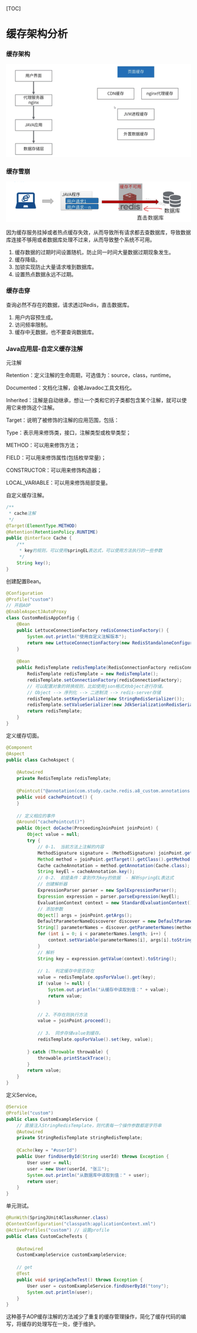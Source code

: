 [TOC]

# 缓存架构分析

### 缓存架构

![image-20190728162217187](assets/image-20190728162217187.png)

### 缓存雪崩

![image-20190728162331731](assets/image-20190728162331731.png)

因为缓存服务挂掉或者热点缓存失效，从而导致所有请求都去查数据库，导致数据库连接不够用或者数据库处理不过来，从而导致整个系统不可用。

1. 缓存数据的过期时间设置随机，防止同一时间大量数据过期现象发生。
2. 缓存降级。
3. 加锁实现防止大量请求堆到数据库。
4. 设置热点数据永远不过期。

### 缓存击穿

查询必然不存在的数据，请求透过Redis，直击数据库。

1. 用户内容预生成。
2. 访问频率限制。
3. 缓存中无数据，也不要查询数据库。

### Java应用层-自定义缓存注解

元注解

Retention：定义注解的生命周期，可选值为：source，class，runtime。

Documented：文档化注解，会被Javadoc工具文档化。

Inherited：注解是自动继承，想让一个类和它的子类都包含某个注解，就可以使用它来修饰这个注解。

Target：说明了被修饰的注解的应用范围，包括：

Type：表示用来修饰类，接口，注解类型或枚举类型；

METHOD：可以用来修饰方法；

FIELD：可以用来修饰属性(包括枚举常量)；

CONSTRUCTOR：可以用来修饰构造器；

LOCAL_VARIABLE：可以用来修饰局部变量。

自定义缓存注解。

```java
/**
 * cache注解
 */
@Target(ElementType.METHOD)
@Retention(RetentionPolicy.RUNTIME)
public @interface Cache {
    /**
     * key的规则，可以使用springEL表达式，可以使用方法执行的一些参数
     */
    String key();
}
```

创建配置Bean。

```java
@Configuration
@Profile("custom")
// 开启AOP
@EnableAspectJAutoProxy
class CustomRedisAppConfig {
    @Bean
    public LettuceConnectionFactory redisConnectionFactory() {
        System.out.println("使用自定义注解版本");
        return new LettuceConnectionFactory(new RedisStandaloneConfiguration("127.0.0.1", 6379));
    }

    @Bean
    public RedisTemplate redisTemplate(RedisConnectionFactory redisConnectionFactory) {
        RedisTemplate redisTemplate = new RedisTemplate();
        redisTemplate.setConnectionFactory(redisConnectionFactory);
        // 可以配置对象的转换规则，比如使用json格式对object进行存储。
        // Object --> 序列化 --> 二进制流 --> redis-server存储
        redisTemplate.setKeySerializer(new StringRedisSerializer());
        redisTemplate.setValueSerializer(new JdkSerializationRedisSerializer());
        return redisTemplate;
    }
}
```

定义缓存切面。

```java
@Component
@Aspect
public class CacheAspect {

    @Autowired
    private RedisTemplate redisTemplate;

    @Pointcut("@annotation(com.study.cache.redis.a8_custom.annotations.Cache)")
    public void cachePointcut() {
    }

    // 定义相应的事件
    @Around("cachePointcut()")
    public Object doCache(ProceedingJoinPoint joinPoint) {
        Object value = null;
        try {
            // 0-1、 当前方法上注解的内容
            MethodSignature signature = (MethodSignature) joinPoint.getSignature();
            Method method = joinPoint.getTarget().getClass().getMethod(signature.getName(), signature.getMethod().getParameterTypes());
            Cache cacheAnnotation = method.getAnnotation(Cache.class);
            String keyEl = cacheAnnotation.key();
            // 0-2、 前提条件：拿到作为key的依据  - 解析springEL表达式
            // 创建解析器
            ExpressionParser parser = new SpelExpressionParser();
            Expression expression = parser.parseExpression(keyEl);
            EvaluationContext context = new StandardEvaluationContext(); // 参数
            // 添加参数
            Object[] args = joinPoint.getArgs();
            DefaultParameterNameDiscoverer discover = new DefaultParameterNameDiscoverer();
            String[] parameterNames = discover.getParameterNames(method);
            for (int i = 0; i < parameterNames.length; i++) {
                context.setVariable(parameterNames[i], args[i].toString());
            }
            // 解析
            String key = expression.getValue(context).toString();

            // 1、 判定缓存中是否存在
            value = redisTemplate.opsForValue().get(key);
            if (value != null) {
                System.out.println("从缓存中读取到值：" + value);
                return value;
            }

            // 2、不存在则执行方法
            value = joinPoint.proceed();

            // 3、 同步存储value到缓存。
            redisTemplate.opsForValue().set(key, value);

        } catch (Throwable throwable) {
            throwable.printStackTrace();
        }
        return value;
    }
}
```

定义Service。

```java
@Service
@Profile("custom")
public class CustomExampleService {
    // 直接注入StringRedisTemplate，则代表每一个操作参数都是字符串
    @Autowired
    private StringRedisTemplate stringRedisTemplate;

    @Cache(key = "#userId")
    public User findUserById(String userId) throws Exception {
        User user = null;
        user = new User(userId, "张三");
        System.out.println("从数据库中读取到值：" + user);
        return user;
    }
}
```

单元测试。

```java
@RunWith(SpringJUnit4ClassRunner.class)
@ContextConfiguration("classpath:applicationContext.xml")
@ActiveProfiles("custom") // 设置profile
public class CustomCacheTests {

    @Autowired
    CustomExampleService customExampleService;

    // get
    @Test
    public void springCacheTest() throws Exception {
        User user = customExampleService.findUserById("tony");
        System.out.println(user);
    }
}
```

这种基于AOP缓存注解的方法减少了重复的缓存管理操作，简化了缓存代码的编写，将缓存的处理写在一处，便于维护。